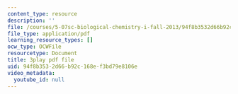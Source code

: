 ```yaml
---
content_type: resource
description: ''
file: /courses/5-07sc-biological-chemistry-i-fall-2013/94f8b3532d66b92c168ef3bd79e8106e_wyT7EFJlBak.pdf
file_type: application/pdf
learning_resource_types: []
ocw_type: OCWFile
resourcetype: Document
title: 3play pdf file
uid: 94f8b353-2d66-b92c-168e-f3bd79e8106e
video_metadata:
  youtube_id: null
---
```

